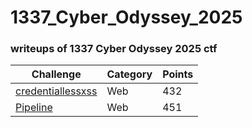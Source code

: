 # 1337_Cyber_Odyssey_2025

### writeups of 1337 Cyber Odyssey 2025 ctf

| Challenge                                 | Category | Points |
| ----------------------------------------- | -------- | ------ |
| [credentiallessxss](./credentiallessxss/) | Web      | 432    |
| [Pipeline](./pipeline)                    | Web      | 451    |
